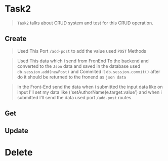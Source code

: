 # Task2

>`Task2` talks about CRUD system and test for this CRUD operation.

## Create

>Used This Port `/add-post` to add the value used `POST` Methods 

>Used This data which i send from FronEnd To the backend and converted to the `Json` data and saved in the database used `db.session.add(newPost)` and Commited it `db.session.commit()` after do it should be returned to the fronend as `json data`

>In the Front-End send the data when i submitted the input data like on input I'll set my data like ('setAuthorName(e.target.value') and when i submitted I'll send the data used port `/add-post` routes.

## Get



## Update



# Delete